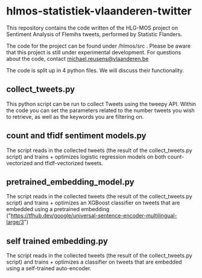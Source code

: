 # hlmos-statistiek-vlaanderen-twitter
This repository contains the code written of the HLG-MOS project on Sentiment Analysis of Flemihs tweets, performed by Statistic Flanders.

The code for the project can be found under /hlmos/src . Please be aware that this project is still under experimental development.
For questions about the code, contact michael.reusens@vlaanderen.be

The code is split up in 4 python files. We will discuss their functionality.

## collect_tweets.py
This python script can be run to collect Tweets using the tweepy API. Within the code you can set the parameters related to the number tweets you wish to retrieve, as well as the keywords you are filtering on.
## count and tfidf sentiment models.py
The script reads in the collected tweets (the result of the collect_tweets.py script) and trains + optimizes logistic regression models on both count-vectorized and tfidf-vectorized tweets.
## pretrained_embedding_model.py 
The script reads in the collected tweets (the result of the collect_tweets.py script) and trains + optimizes an XGBoost classifier on tweets that are embedded using a pretrained embedding ("https://tfhub.dev/google/universal-sentence-encoder-multilingual-large/3")
## self trained embedding.py
The script reads in the collected tweets (the result of the collect_tweets.py script) and trains + optimizes a classifier on tweets that are embedded using a self-trained auto-encoder.

